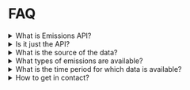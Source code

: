 FAQ
===

<details>
<summary>
What is Emissions API?
</summary>

Emissions API is a service providing a REST interface to easily access satellite-based emissions data from the European Space Agency's Sentinel-5P satellite.
Use the [Swagger UI](https://api.emissions-api.org/ui/) to get an overview of the interface and to submit test requests.
</details>


<details>
<summary>
Is it just the API?
</summary>

In addition to the API, you will find a few additional useful tools on our [GitHub organization page](https://github.com/emissions-api)
- [sentinel5dl](https://github.com/emissions-api/sentinel5dl">sentinel5dl) automates downloads from the ESA archives
- [sentinel5algorithm](https://github.com/emissions-api/sentinel5algorithms) provides several methods for working with and processing the data files
</details>

<details>
<summary>
What is the source of the data?
</summary>

Data source is the [European Space Agency's](https://www.esa.int) satellite [Sentinel-5P](https://esa.int/Applications/Observing_the_Earth/Copernicus/Sentinel-5P).
</details>

<details>
<summary>
What types of emissions are available?
</summary>

Right now, Emissions API serves carbon monoxide measurements only.
Several additional data products are available any may find their way into our API in the future.
A few examples include:

- Ozone (O₃)
- Nitrogen dioxide (NO₂)
- Sulfur dioxide (SO₂)
- Formaldehyde (HCHO)
- Methane (CH₄)
</details>

<details>
<summary>
What is the time period for which data is available?
</summary>

We currently serve data from January to September 2019.
We are working to extend this to provide data for the full life-span of Sentinel-5P
which is planned for 7.5 years after its launch in December 2017.
</details>

<details>
<summary>
How to get in contact?
</summary>
Send us a mail to [info@emissions-api.org](mailto:info@emissions-api.org)
or reach out via
[Twitter](https://twitter.com/emissions_api),
[Mastodon](https://mastodon.social/@emissions_api) or
[GitHub](https://github.com/emissions-api)
</details>
